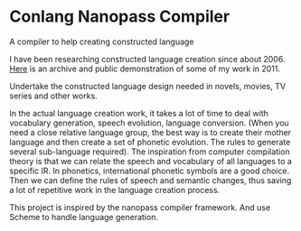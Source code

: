 # Conlang Nanopass Compiler
A compiler to help creating constructed language

I have been researching constructed language creation since about 2006. [Here](https://github.com/guenchi/language-creating) is an archive and public demonstration of some of my work in 2011.

Undertake the constructed language design needed in novels, movies, TV series and other works.

In the actual language creation work, it takes a lot of time to deal with vocabulary generation, speech evolution, language conversion. (When you need a close relative language group, the best way is to create their mother language and then create a set of phonetic evolution. The rules to generate several sub-language required). The inspiration from computer compilation theory is that we can relate the speech and vocabulary of all languages to a specific IR. In phonetics, international phonetic symbols are a good choice. Then we can define the rules of speech and semantic changes, thus saving a lot of repetitive work in the language creation process.

This project is inspired by the nanopass compiler framework. And use Scheme to handle language generation.
